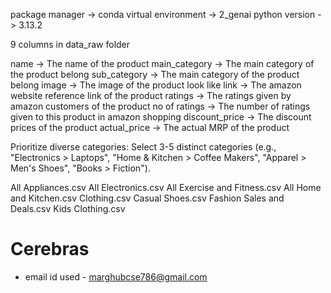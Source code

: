package manager -> conda
virtual environment -> 2_genai
python version -> 3.13.2


9 columns in data_raw folder

name ->	The name of the product
main_category -> The main category of the product belong
sub_category -> The main category of the product belong
image -> The image of the product look like
link -> The amazon website reference link of the product
ratings -> The ratings given by amazon customers of the product
no of ratings -> The number of ratings given to this product in amazon shopping
discount_price -> The discount prices of the product
actual_price -> The actual MRP of the product

Prioritize diverse categories: Select 3-5 distinct categories (e.g., "Electronics > Laptops", "Home & Kitchen > Coffee Makers", "Apparel > Men's Shoes", "Books > Fiction").

All Appliances.csv
All Electronics.csv
All Exercise and Fitness.csv
All Home and Kitchen.csv
Clothing.csv
Casual Shoes.csv
Fashion Sales and Deals.csv
Kids Clothing.csv

# Cerebras 

- email id used - marghubcse786@gmail.com
